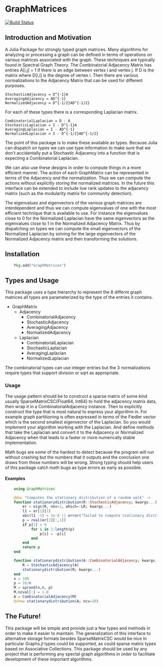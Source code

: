 # GraphMatrices

[![Build Status](https://travis-ci.org/jpfairbanks/GraphMatrices.jl.svg?branch=master)](https://travis-ci.org/jpfairbanks/GraphMatrices.jl)

## Introduction and Motivation

A Julia Package for strongly typed graph matrices.
Many algorithms for analyzing or processing a graph
can be defined in terms of operations on various matrices
associated with the graph. These techniques are typically
found in Spectral Graph Theory.
The Combinatorial Adjacency Matrix has entries A[i,j] = 1 if there is an edge
between vertex i and vertex j.
If D is the matrix where D[i,i] is the degree of vertex i.
Then there are various normalizations to the Adjacency Matrix
that can be used for different purposes.

    StochasticAdjacency = D^{-1}A
    AveragingAdjacency = AD^{-1}
    NormalizedAdjacency = D^{-1/2}AD^{-1/2}

For each of these types there is a corresponding Laplacian matrix.

    CombinatorialLaplacian = D - A
    StochasticLaplacian = I - D^{-1}A
    AveragingLaplacian = I - AD^{-1}
    NormalizedLaplacian = I - D^{-1/2}AD^{-1/2}

The point of this package is to make these available as types.
Because Julia can dispatch on types we can use type information
to make sure that we don't accidentally put a Stochastic Adjacency
into a function that is expecting a Combinatorial Laplacian.

We can also use these designs in order to compute things in a more efficient manner.
The action of each GraphMatrix can be represented in terms of the Adjacency and the normalization.
Thus we can compute the actions without explicitly storing the normalized matrices.
In the future this interface can be extended to include low rank updates to the
adjacency matrix (such as the modularity matrix for community detection).

The eigenvalues  and eigenvectors of the various graph matrices are interdependent
and thus we can compute eigenvalues of one with the most efficient technique
that is available to use. 
For instance the eigenvalues close to 0 for the Normalized Laplacian
have the same eigenvectors as the eigenvalues close to 1 in the Normalized Adjacency Matrix.
Thus by dispatching on types we can compute the small eigenvectors
of the Normalized Laplacian by solving for the large eigenvectors
of the Normalized Adjacency matrix and then transforming the solutions.

## Installation

````julia
    Pkg.add("GraphMatrices")
````

## Types and Usage

This package uses a type hierarchy to represent the 8 differnt graph matrices
all types are parameterized by the type of the entries it contains.

- GraphMatrix
    - Adjacency
        - CombinatorialAdjacency
        - StochasticAdjacency
        - AveragingAdjacency
        - NormalizedAdjacency
    - Laplacian
        - CombinatorialLaplacian
        - StochasticLaplacian
        - AveragingLaplacian
        - NormalizedLaplacian

The combinatorial types can use integer entries but the 3 normalizations require types that support
division or sqrt as appropriate.

### Usage
The usage pattern should be to construct a sparse matrix of some kind usually SparseMatrixCSC{Float64, Int64}
to hold the adjacency matrix data, then wrap it in a CombinatorialAdjacency instance.
Then to explicitly construct the type that is most natural to express your algorithm in.
For example graph partitioning is often expressed in terms of the Fiedler vector which
is the second smallest eigenvector of the Laplacian. So you would implement your algorithm working with the
Laplacian. And define methods that take the Laplacian and convert it to the Adjacency or Normalized Adjacency
when that leads to a faster or more numerically stable implementation.

Math bugs are some of the hardest to detect because the program will run without crashing
but the numbers that it outputs and the conclusion one draws from those numbers will be wrong.
Strong typing should help users of this package catch math bugs as type errors as early as possible.

#### Examples
````julia
    using GraphMatrices

    @doc "Computes the stationary distribution of a random walk" ->
    function stationarydistribution(R::StochasticAdjacency; kwargs...)
        er = eigs(R, nev=1, which=:LR; kwargs...)
        l1 = er[1][1]
        abs(l1 -1) < 1e-8 || error("failed to compute stationary distribution")
        p = real(er[2][:,1])
        if p[1] < 0
            for i in 1:length(p)
                p[i] = -p[i]
            end
        end
        return p
    end

    function stationarydistribution(A::CombinatorialAdjacency; kwargs...)
        R = StochasticAdjacency(A)
        stationarydistribution(R; kwargs...)
    end
    n = 100
    p = 16/n
    M = sprand(n,n, p)
    M.nzval[:] = 1.0
    A = CombinatorialAdjacency(M)
    @show stationarydistribution(A; ncv=10)  
````

## The Future!
This package will be simple and provide just a few types and methods in order to make it easier to maintain.
The generalization of this interface to alternative storage formats besides SparseMatrixCSC would be nice
In particular Graphs.jl types could be supported, as could sparse matrix types based on Associative Collections.
This package should be used by any project that is performing any spectal graph algorithms
in order to facilitate development of these important algorithms.
